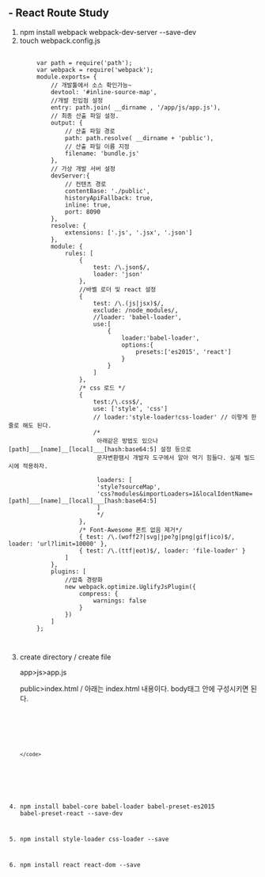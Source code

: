 ## - React Route Study

1. npm install webpack webpack-dev-server --save-dev
2. touch webpack.config.js
<pre>
   <code>
        var path = require('path');
        var webpack = require('webpack');
        module.exports= {
            // 개발툴에서 소스 확인가능~
            devtool: '#inline-source-map',
            //개발 진입점 설정
            entry: path.join( __dirname , '/app/js/app.js'),
            // 최종 산출 파일 설정.
            output: {
                // 산출 파일 경로
                path: path.resolve( __dirname + 'public'),
                // 산출 파일 이름 지정
                filename: 'bundle.js'
            },
            // 가상 개발 서버 설정
            devServer:{
                // 컨텐츠 경로
                contentBase: './public',
                historyApiFallback: true,
                inline: true,
                port: 8090
            },
            resolve: {
                extensions: ['.js', '.jsx', '.json']
            },
            module: {
                rules: [
                    {
                        test: /\.json$/,
                        loader: 'json'
                    },
                    //바벨 로더 및 react 설정
                    {
                        test: /\.(js|jsx)$/,
                        exclude: /node_modules/,
                        //loader: 'babel-loader',
                        use:[
                            {
                                loader:'babel-loader',
                                options:{
                                    presets:['es2015', 'react']
                                }
                            }
                        ]
                    },
                    /* css 로드 */
                    {
                        test:/\.css$/,
                        use: ['style', 'css']
                        // loader:'style-loader!css-loader' // 이렇게 한줄로 해도 된다.
                        /*
                         아래같은 방법도 있으나 [path]___[name]__[local]___[hash:base64:5] 설정 등으로
                         문자변환땜시 개발자 도구에서 알아 먹기 힘들다. 실제 빌드시에 적용하자.

                         loaders: [
                         'style?sourceMap',
                         'css?modules&importLoaders=1&localIdentName=[path]___[name]__[local]___[hash:base64:5]
                         ]
                         */
                    },
                    /* Font-Awesome 폰트 없음 제거*/
                    { test: /\.(woff2?|svg|jpe?g|png|gif|ico)$/, loader: 'url?limit=10000' },
                    { test: /\.(ttf|eot)$/, loader: 'file-loader' }
                ]
            },
            plugins: [
                //압축 경량화
                new webpack.optimize.UglifyJsPlugin({
                    compress: {
                        warnings: false
                    }
                })
            ]
        };

   </code>
</pre>
3. create directory / create file

    app>js>app.js

    public>index.html / 아래는 index.html  내용이다. body태그 안에 구성시키면 된다.
    <pre>
       <code>
               <div id="root"></div>
               <script src="bundle.js"></script>
       </code>
    </pre>
4. npm install babel-core babel-loader babel-preset-es2015 babel-preset-react --save-dev
5. npm install style-loader css-loader --save
6. npm install react react-dom --save

